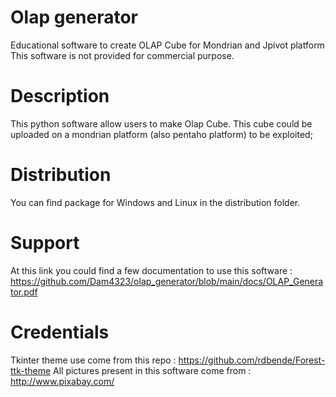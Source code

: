 # Olap generator
Educational software to create OLAP Cube for Mondrian and Jpivot platform
This software is not provided for commercial purpose.

# Description
This python software allow users to make Olap Cube.
This cube could be uploaded on a mondrian platform (also pentaho platform) to be exploited;

# Distribution
You can find package for Windows and Linux in the distribution folder.

# Support
At this link you could find a few documentation to use this software : https://github.com/Dam4323/olap_generator/blob/main/docs/OLAP_Generator.pdf

# Credentials
Tkinter theme use come from this repo : https://github.com/rdbende/Forest-ttk-theme 
All pictures present in this software come from : http://www.pixabay.com/
